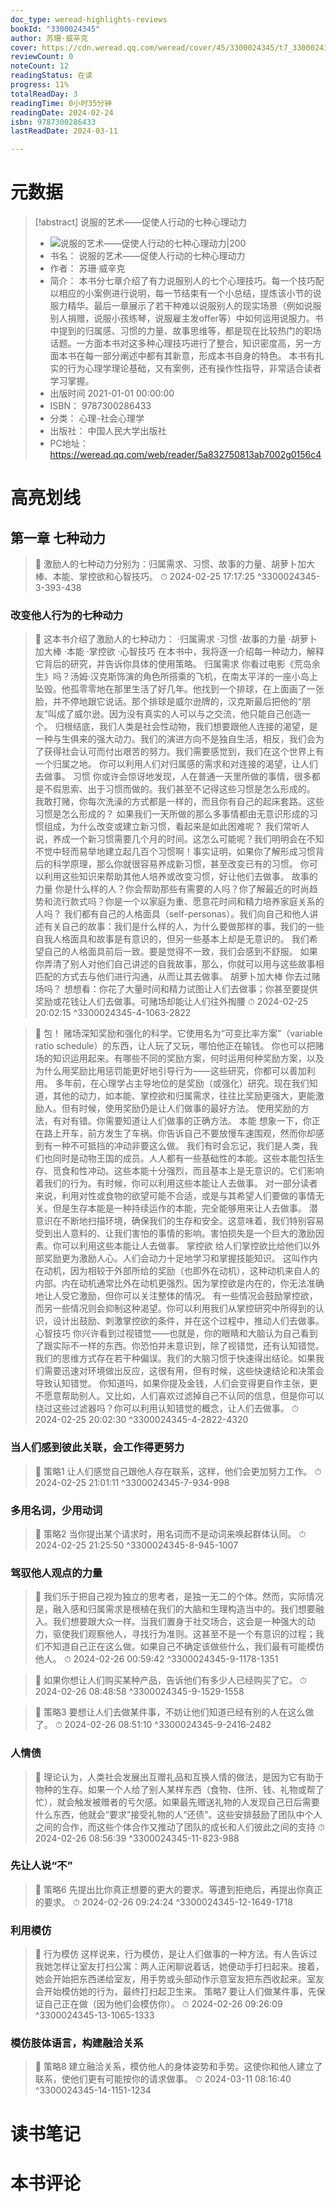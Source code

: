 ```yaml
---
doc_type: weread-highlights-reviews
bookId: "3300024345"
author: 苏珊·威辛克
cover: https://cdn.weread.qq.com/weread/cover/45/3300024345/t7_3300024345.jpg
reviewCount: 0
noteCount: 12
readingStatus: 在读
progress: 11%
totalReadDay: 3
readingTime: 0小时35分钟
readingDate: 2024-02-24
isbn: 9787300286433
lastReadDate: 2024-03-11

---
```

# 元数据
> [!abstract] 说服的艺术——促使人行动的七种心理动力
> - ![ 说服的艺术——促使人行动的七种心理动力|200](https://cdn.weread.qq.com/weread/cover/45/3300024345/t7_3300024345.jpg)
> - 书名： 说服的艺术——促使人行动的七种心理动力
> - 作者： 苏珊·威辛克
> - 简介： 本书分七章介绍了有力说服别人的七个心理技巧。每一个技巧配以相应的小案例进行说明，每一节结束有一个小总结，提炼该小节的说服力精华。最后一章展示了若干种难以说服别人的现实场景（例如说服别人捐赠，说服小孩练琴，说服雇主发offer等）中如何运用说服力。书中提到的归属感、习惯的力量、故事思维等，都是现在比较热门的职场话题。一方面本书对这多种心理技巧进行了整合，知识密度高，另一方面本书在每一部分阐述中都有其新意，形成本书自身的特色。 本书有扎实的行为心理学理论基础，又有案例，还有操作性指导，非常适合读者学习掌握。
> - 出版时间 2021-01-01 00:00:00
> - ISBN： 9787300286433
> - 分类： 心理-社会心理学
> - 出版社： 中国人民大学出版社
> - PC地址：https://weread.qq.com/web/reader/5a832750813ab7002g0156c4

# 高亮划线

## 第一章 七种动力

> 📌 激励人的七种动力分别为：归属需求、习惯、故事的力量、胡萝卜加大棒、本能、掌控欲和心智技巧。 
> ⏱ 2024-02-25 17:17:25 ^3300024345-3-393-438

### 改变他人行为的七种动力

> 📌 这本书介绍了激励人的七种动力：
·归属需求
·习惯
·故事的力量
·胡萝卜加大棒
·本能
·掌控欲
·心智技巧
在本书中，我将逐一介绍每一种动力，解释它背后的研究，并告诉你具体的使用策略。
归属需求
你看过电影《荒岛余生》吗？汤姆·汉克斯饰演的角色所搭乘的飞机，在南太平洋的一座小岛上坠毁。他孤零零地在那里生活了好几年。他找到一个排球，在上面画了一张脸，并不停地跟它说话。那个排球是威尔逊牌的，汉克斯最后把他的“朋友”叫成了威尔逊。因为没有真实的人可以与之交流，他只能自己创造一个。
归根结底，我们人类是社会性动物，我们想要跟他人连接的渴望，是一种与生俱来的强大动力。我们的演进方向不是独自生活，相反，我们会为了获得社会认可而付出艰苦的努力。我们需要感觉到，我们在这个世界上有一个归属之地。
你可以利用人们对归属感的需求和对连接的渴望，让人们去做事。
习惯
你或许会惊讶地发现，人在普通一天里所做的事情，很多都是不假思索、出于习惯而做的。我们甚至不记得这些习惯是怎么形成的。
我敢打赌，你每次洗澡的方式都是一样的，而且你有自己的起床套路。这些习惯是怎么形成的？
如果我们一天所做的那么多事情都由无意识形成的习惯组成，为什么改变或建立新习惯，看起来是如此困难呢？
我们常听人说，养成一个新习惯需要几个月的时间。这怎么可能呢？我们明明会在不知不觉中轻而易举地建立起几百个习惯啊！事实证明，如果你了解形成习惯背后的科学原理，那么你就很容易养成新习惯，甚至改变已有的习惯。
你可以利用这些知识来帮助其他人培养或改变习惯，好让他们去做事。
故事的力量
你是什么样的人？你会帮助那些有需要的人吗？你了解最近的时尚趋势和流行款式吗？你是一个以家庭为重、愿意花时间和精力培养家庭关系的人吗？
我们都有自己的人格面具（self-personas）。我们向自己和他人讲述有关自己的故事：我们是什么样的人，为什么要做那样的事。我们的一些自我人格面具和故事是有意识的，但另一些基本上却是无意识的。
我们希望自己的人格面具前后一致。要是觉得不一致，我们会感到不舒服。
如果你弄清了别人对他们自己讲述的自我故事，那么，你就可以用与这些故事相匹配的方式去与他们进行沟通，从而让其去做事。
胡萝卜加大棒
你去过赌场吗？
想想看：你花了大量时间和精力试图让人们去做事；你甚至要提供奖励或花钱让人们去做事。可赌场却能让人们往外掏腰 
> ⏱ 2024-02-25 20:02:15 ^3300024345-4-1063-2822

> 📌 包！
赌场深知奖励和强化的科学。它使用名为“可变比率方案”（variable ratio schedule）的东西，让人玩了又玩，哪怕他正在输钱。
你也可以把赌场的知识运用起来。有哪些不同的奖励方案，何时运用何种奖励方案，以及为什么用奖励比用惩罚能更好地引导行为——这些研究，你都可以善加利用。
多年前，在心理学占主导地位的是奖励（或强化）研究。现在我们知道，其他的动力，如本能、掌控欲和归属需求，往往比奖励更强大，更能激励人。但有时候，使用奖励仍是让人们做事的最好方法。
使用奖励的方法，有对有错。你需要知道让人们做事的正确方法。
本能
想象一下，你正在路上开车，前方发生了车祸。你告诉自己不要放慢车速围观，然而你却感到有一种不可抵挡的冲动非要这么做。
我们有时会忘记，我们是人类，我们也同时是动物王国的成员。人人都有一些基础性的本能。这些本能包括生存、觅食和性冲动。这些本能十分强烈，而且基本上是无意识的。它们影响着我们的行为。有时候，你可以利用这些本能让人去做事。
对一部分读者来说，利用对性或食物的欲望可能不合适，或是与其希望人们要做的事情无关。但是生存本能是一种持续运作的本能，完全能够用来让人去做事。
潜意识在不断地扫描环境，确保我们的生存和安全。这意味着，我们特别容易受到出人意料的、让我们害怕的事情的影响。害怕损失是一个巨大的激励因素。你可以利用这些本能让人去做事。
掌控欲
给人们掌控欲比给他们以外部奖励更为激励人心。人们会动力十足地学习和掌握技能知识。
这叫作内在动机，因为相较于外部所给的奖励（也即外在动机），这种动机来自人的内部。内在动机通常比外在动机更强烈。因为掌控欲是内在的，你无法准确地让人受它激励，但你可以关注整体的情况。
有一些情况会鼓励掌控欲，而另一些情况则会抑制这种渴望。你可以利用我们从掌控研究中所得到的认识，设计出鼓励、刺激掌控欲的条件，并在这个过程中，推动人们去做事。
心智技巧
你兴许看到过视错觉——也就是，你的眼睛和大脑认为自己看到了跟实际不一样的东西。你恐怕并未意识到，除了视错觉，还有认知错觉。我们的思维方式存在若干种偏误。我们的大脑习惯于快速得出结论。如果我们需要迅速对环境做出反应，这很有用，但有时候，这些快速结论和决策会导致认知错觉。
你知道吗，如果你提及金钱，人们会变得更自作主张，更不愿意帮助别人。又比如，人们喜欢过滤掉自己不认同的信息，但是你可以绕过这些过滤器吗？你可以利用认知错觉的概念，让人们去做事。 
> ⏱ 2024-02-25 20:02:30 ^3300024345-4-2822-4320

### 当人们感到彼此关联，会工作得更努力

> 📌 策略1
让人们感觉自己跟他人存在联系，这样，他们会更加努力工作。 
> ⏱ 2024-02-25 21:01:11 ^3300024345-7-934-998

### 多用名词，少用动词

> 📌 策略2
当你提出某个请求时，用名词而不是动词来唤起群体认同。 
> ⏱ 2024-02-25 21:25:50 ^3300024345-8-945-1007

### 驾驭他人观点的力量

> 📌 我们乐于把自己视为独立的思考者，是独一无二的个体。然而，实际情况是，融入感和归属需求是根植在我们的大脑和生理构造当中的。我们想要融入。我们想要跟大众一样。当我们置身于社交场合，这会是一种强大的动力，驱使我们观察他人，寻找行为准则。这甚至不是一个有意识的过程；我们不知道自己正在这么做。如果自己不确定该做些什么，我们最有可能模仿他人。 
> ⏱ 2024-02-26 00:59:42 ^3300024345-9-1178-1351

> 📌 如果你想让人们购买某种产品，告诉他们有多少人已经购买了它。 
> ⏱ 2024-02-26 08:48:58 ^3300024345-9-1529-1558

> 📌 策略3
要想让人们去做某件事，不妨让他们知道已经有别的人在这么做了。 
> ⏱ 2024-02-26 08:51:10 ^3300024345-9-2416-2482

### 人情债

> 📌 理论认为，人类社会发展出互赠礼品和互换人情的做法，是因为它有助于物种的生存。如果一个人给了别人某样东西（食物、住所、钱、礼物或帮了忙），就会触发被赠者的亏欠感。如果最先赠送礼物的人发现自己日后需要什么东西，他就会“要求”接受礼物的人“还债”。这些安排鼓励了团队中个人之间的合作，而这些个体合作又推动了团队的成长和人们彼此之间的支持 
> ⏱ 2024-02-26 08:56:39 ^3300024345-11-823-988

### 先让人说“不”

> 📌 策略6
先提出比你真正想要的更大的要求。等遭到拒绝后，再提出你真正的要求。 
> ⏱ 2024-02-26 09:24:24 ^3300024345-12-1649-1718

### 利用模仿

> 📌 行为模仿
这样说来，行为模仿，是让人们做事的一种方法。有人告诉过我她怎样让室友打扫公寓：两人正闲聊说着话，她便动手打扫起来。接着，她会开始把东西递给室友，用手势或头部动作示意室友把东西收起来。室友会开始模仿她的行为，最终打扫起卫生来。
策略7
要让人们做某件事，先保证自己正在做（因为他们会模仿你）。 
> ⏱ 2024-02-26 09:26:09 ^3300024345-13-1065-1333

### 模仿肢体语言，构建融洽关系

> 📌 策略8
建立融洽关系，模仿他人的身体姿势和手势。这使你和他人建立了联系，使他们更有可能按你的请求做事。 
> ⏱ 2024-03-11 08:16:40 ^3300024345-14-1151-1234

# 读书笔记

# 本书评论
